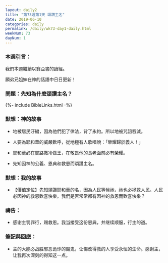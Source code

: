 ```yaml
---
layout: daily2
title: "第73週第1天 頌讚主名"
date: 2019-06-10
categories: daily
permalink: /daily/wk73-day1-daily.html
weekNum: 73
dayNum: 1
---
```


### 本週引言：
我們本週繼續以賽亞書的讀經。

願弟兄姐妹在神的話語中日日更新！

### 問題：先知為什麼頌讚主名？
 
{%- include BibleLinks.html -%}

### 默想：神的故事
+ 地被居民汙穢，因為他們犯了律法，背了永約。所以地被咒詛吞滅。 

+ 人要為耶和華的威嚴歡呼，從地極有人歌唱說：「榮耀歸於義人！」 

+ 耶和華必在耶路撒冷做王，在敬畏他的長老面前必有榮耀。 

+ 先知因神的公義、恩典和救恩而頌讚主名。 

### 默想：我的故事
+ 【價值定位】先知頌讚耶和華的名，因為人民等候祂，祂也必拯救人民。人民必因神的救恩歡喜快樂。我們是否常常都有因神的救恩而歡喜快樂？

### 禱告：

+ 感谢主罚罪行，赐救恩。我当接受这份恩典，并继续顺服，行主的道。

### 筆記與回應：

+ 主的大能必战胜邪恶诡诈的魔鬼，让悔改得救的人享受永恒的生命。感谢主，让我再次深刻的得知这一点。
